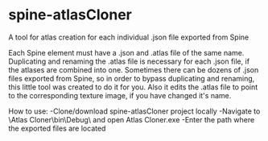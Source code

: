 # spine-atlasCloner
A tool for atlas creation for each individual .json file exported from Spine

Each Spine element must have a .json and .atlas file of the same name. Duplicating and renaming the .atlas file is necessary for each .json file, if the atlases are combined into one.
Sometimes there can be dozens of .json files exported from Spine, so in order to bypass duplicating and renaming, this little tool was created to do it for you.
Also it edits the .atlas file to point to the corresponding texture image, if you have changed it's name.

How to use:
-Clone/download spine-atlasCloner project locally
-Navigate to \Atlas Cloner\bin\Debug\ and open Atlas Cloner.exe
-Enter the path where the exported files are located
